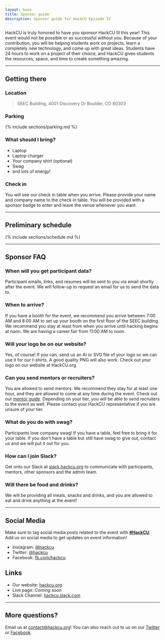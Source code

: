 ```yaml
---
layout: base
title: Sponsor guide
description: Sponsor guide for HackCU Episode IV
---
```


HackCU is truly honored to have you sponsor HackCU III this year! This event would not be possible or as successful without you. 
Because of your contribution, you will be helping students work on projects, learn a completely new technology, and come up with great ideas. Students have 24 hours to work on a project of their choice, and HackCU gives students the resources, space, and time to create something amazing.

---

## Getting there

### Location

>SEEC Building, 4001 Discovery Dr
>Boulder, CO 80303

### Parking

{% include sections/parking.md %}

### What should I bring?

- Laptop
- Laptop charger
- Your company shirt (optional)
- Swag
- and lots of energy!

### Check in

You will see our check in table when you arrive. Please provide your name and company name to the check in table. You will be provided with a sponsor badge to enter and leave the venue whenever you want.



---

## Preliminary schedule


{% include sections/schedule.md %}

---
## Sponsor FAQ


### When will you get participant data?
Participant emails, links, and resumes will be sent to you via email shortly after the event. We will follow-up to request
an email for us to send the data to.


### When to arrive?
If you have a booth for the event, we recommend you arrive between 7:00 AM and 8:00 AM to
set up your booth on the first floor of the SEEC building. We recommend you stay at least
from when you arrive until hacking begins at noon. We are having a career fair 
from 11:00 AM to noon.


### Will your logo be on our website?
Yes, of course! If you can, send us an AI or SVG file of your logo so we can use it for our t-shirts.
A good quality PNG will also work. Check out your logo on our website at HackCU.org

### Can you send mentors or recruiters?
You are allowed to send mentors. We recommend they stay for at least one hour, and they are
allowed to come at any time during the event. Check out our [mentor guide](../mentor/). Depending on your tier, you will be able
to send recruiters to the event as well. Please contact your HackCU representative if you are unsure of your tier.

### What do you do with swag?
Participants love company swag! If you have a table, feel free to bring it for your table. If you don't
have a table but still have swag to give out, contact us and we will put it out for you.


### How can I join Slack?

Get onto our Slack at [slack.hackcu.org](https://slack.hackcu.org) to communicate with participants, mentors, other sponsors
and the admin team.

### Will there be food and drinks?
We will be providing all meals, snacks and drinks, and you are allowed to eat and drink
anything at the event!


---

## Social Media

Make sure to tag social media posts related to the event with **[\#HackCU](https://twitter.com/search?q=%23hackcu)**. Add us on social media to get updates on event information!
- Instagram: [@hackcu](https://www.instagram.com/hackcu/?hl=en)
- Twitter: [@hackcu](https://twitter.com/hackcu) 
- Facebook: [fb.com/hackcu](https://www.facebook.com/HackCU/). 


## Links

- Our website: [hackcu.org](https://hackcu.org)
- Live page: *Coming soon*
- Slack Channel: [hackcu.slack.com](https://hackcu.slack.com)

----

## More questions?

Email us at [contact@hackcu.org](mailto:contact@hackcu.org)! You can also reach out to us on our [Twitter](https://twitter.com/hackcu) or [Facebook](https://www.facebook.com/HackCU/).
